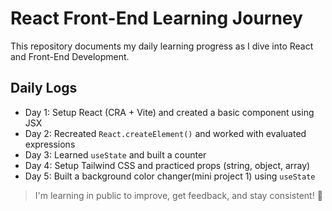 # React Front-End Learning Journey 

This repository documents my daily learning progress as I dive into React and Front-End Development.

##  Daily Logs

- Day 1: Setup React (CRA + Vite) and created a basic component using JSX
- Day 2: Recreated `React.createElement()` and worked with evaluated expressions
- Day 3: Learned `useState` and built a counter
- Day 4: Setup Tailwind CSS and practiced props (string, object, array)
- Day 5: Built a background color changer(mini project 1) using `useState`


> I'm learning in public to improve, get feedback, and stay consistent! 💪
